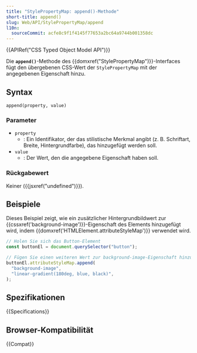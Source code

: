 ```yaml
---
title: "StylePropertyMap: append()-Methode"
short-title: append()
slug: Web/API/StylePropertyMap/append
l10n:
  sourceCommit: acfe8c9f1f4145f77653a2bc64a9744b001358dc
---
```


{{APIRef("CSS Typed Object Model API")}}

Die **`append()`**-Methode des
{{domxref("StylePropertyMap")}}-Interfaces fügt den übergebenen CSS-Wert der
`StylePropertyMap` mit der angegebenen Eigenschaft hinzu.

## Syntax

```js-nolint
append(property, value)
```

### Parameter

- `property`
  - : Ein Identifikator, der das stilistische Merkmal angibt (z. B. Schriftart, Breite, Hintergrundfarbe), das hinzugefügt werden soll.
- `value`
  - : Der Wert, den die angegebene Eigenschaft haben soll.

### Rückgabewert

Keiner ({{jsxref("undefined")}}).

## Beispiele

Dieses Beispiel zeigt, wie ein zusätzlicher Hintergrundbildwert zur
{{cssxref('background-image')}}-Eigenschaft des Elements hinzugefügt wird, indem
{{domxref('HTMLElement.attributeStyleMap')}} verwendet wird.

```js
// Holen Sie sich das Button-Element
const buttonEl = document.querySelector("button");

// Fügen Sie einen weiteren Wert zur background-image-Eigenschaft hinzu, die im Attribut gesetzt ist
buttonEl.attributeStyleMap.append(
  "background-image",
  "linear-gradient(180deg, blue, black)",
);
```

## Spezifikationen

{{Specifications}}

## Browser-Kompatibilität

{{Compat}}
